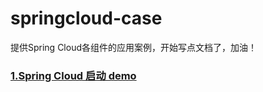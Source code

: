 # springcloud-case
提供Spring Cloud各组件的应用案例，开始写点文档了，加油！

### [1.Spring Cloud 启动 demo](https://github.com/wangjieming/springcloud-case/blob/main/springcloud-demo/src/main/doc/1.%E5%90%AF%E5%8A%A8Spring%20Cloud%20Demo.md)


